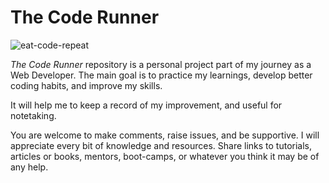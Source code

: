# The Code Runner

![eat-code-repeat](https://user-images.githubusercontent.com/25774518/90563889-10088c00-e16a-11ea-8124-ecb5fd313b2a.gif)

_The Code Runner_ repository is a personal project part of my journey as a
Web Developer. The main goal is to practice my learnings, develop better
coding habits, and improve my skills.

It will help me to keep a record of my improvement, and useful for notetaking.

You are welcome to make comments, raise issues, and be supportive. I will
appreciate every bit of knowledge and resources. Share links to
tutorials, articles or books, mentors, boot-camps, or whatever you think
it may be of any help.


